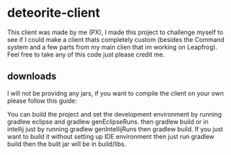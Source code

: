 # deteorite-client

This client was made by me (PX), I made this project to challenge myself to see if I could make a client thats completely custom (besides the Command system and a few parts from my main clien that im working on Leapfrog).
Feel free to take any of this code just please credit me.

## downloads
I will not be providng any jars, if you want to compile the client on your own please follow this guide:

You can build the project and set the development environment by running gradlew eclipse and gradlew genEclipseRuns. 
then gradlew build or in intellij just by running gradlew genIntellijRuns then gradlew build.
If you just want to build it without setting up IDE environment then just run gradlew build then the built jar will be in build/libs.

